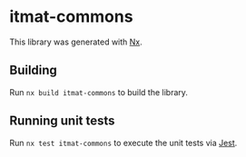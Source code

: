 # itmat-commons

This library was generated with [Nx](https://nx.dev).

## Building

Run `nx build itmat-commons` to build the library.

## Running unit tests

Run `nx test itmat-commons` to execute the unit tests via [Jest](https://jestjs.io).
